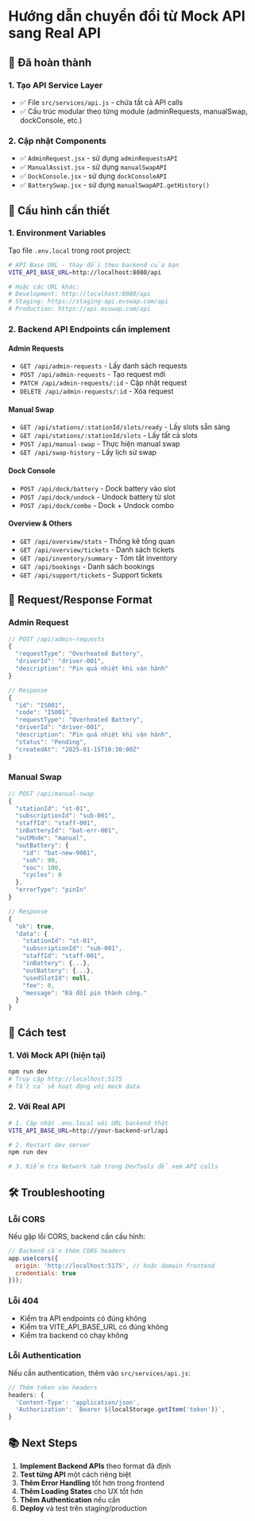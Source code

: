 # Hướng dẫn chuyển đổi từ Mock API sang Real API

## 🚀 Đã hoàn thành

### 1. Tạo API Service Layer
- ✅ File `src/services/api.js` - chứa tất cả API calls
- ✅ Cấu trúc modular theo từng module (adminRequests, manualSwap, dockConsole, etc.)

### 2. Cập nhật Components
- ✅ `AdminRequest.jsx` - sử dụng `adminRequestsAPI`
- ✅ `ManualAssist.jsx` - sử dụng `manualSwapAPI` 
- ✅ `DockConsole.jsx` - sử dụng `dockConsoleAPI`
- ✅ `BatterySwap.jsx` - sử dụng `manualSwapAPI.getHistory()`

## 🔧 Cấu hình cần thiết

### 1. Environment Variables
Tạo file `.env.local` trong root project:
```bash
# API Base URL - thay đổi theo backend của bạn
VITE_API_BASE_URL=http://localhost:8080/api

# Hoặc các URL khác:
# Development: http://localhost:8080/api
# Staging: https://staging-api.evswap.com/api  
# Production: https://api.evswap.com/api
```

### 2. Backend API Endpoints cần implement

#### Admin Requests
- `GET /api/admin-requests` - Lấy danh sách requests
- `POST /api/admin-requests` - Tạo request mới
- `PATCH /api/admin-requests/:id` - Cập nhật request
- `DELETE /api/admin-requests/:id` - Xóa request

#### Manual Swap
- `GET /api/stations/:stationId/slots/ready` - Lấy slots sẵn sàng
- `GET /api/stations/:stationId/slots` - Lấy tất cả slots
- `POST /api/manual-swap` - Thực hiện manual swap
- `GET /api/swap-history` - Lấy lịch sử swap

#### Dock Console
- `POST /api/dock/battery` - Dock battery vào slot
- `POST /api/dock/undock` - Undock battery từ slot
- `POST /api/dock/combo` - Dock + Undock combo

#### Overview & Others
- `GET /api/overview/stats` - Thống kê tổng quan
- `GET /api/overview/tickets` - Danh sách tickets
- `GET /api/inventory/summary` - Tóm tắt inventory
- `GET /api/bookings` - Danh sách bookings
- `GET /api/support/tickets` - Support tickets

## 📝 Request/Response Format

### Admin Request
```javascript
// POST /api/admin-requests
{
  "requestType": "Overheated Battery",
  "driverId": "driver-001", 
  "description": "Pin quá nhiệt khi vận hành"
}

// Response
{
  "id": "IS001",
  "code": "IS001",
  "requestType": "Overheated Battery",
  "driverId": "driver-001",
  "description": "Pin quá nhiệt khi vận hành",
  "status": "Pending",
  "createdAt": "2025-01-15T10:30:00Z"
}
```

### Manual Swap
```javascript
// POST /api/manual-swap
{
  "stationId": "st-01",
  "subscriptionId": "sub-001", 
  "staffId": "staff-001",
  "inBatteryId": "bat-err-001",
  "outMode": "manual",
  "outBattery": {
    "id": "bat-new-9001",
    "soh": 90,
    "soc": 100,
    "cycles": 0
  },
  "errorType": "pinIn"
}

// Response
{
  "ok": true,
  "data": {
    "stationId": "st-01",
    "subscriptionId": "sub-001",
    "staffId": "staff-001", 
    "inBattery": {...},
    "outBattery": {...},
    "usedSlotId": null,
    "fee": 0,
    "message": "Đã đổi pin thành công."
  }
}
```

## 🔄 Cách test

### 1. Với Mock API (hiện tại)
```bash
npm run dev
# Truy cập http://localhost:5175
# Tất cả sẽ hoạt động với mock data
```

### 2. Với Real API
```bash
# 1. Cập nhật .env.local với URL backend thật
VITE_API_BASE_URL=http://your-backend-url/api

# 2. Restart dev server
npm run dev

# 3. Kiểm tra Network tab trong DevTools để xem API calls
```

## 🛠️ Troubleshooting

### Lỗi CORS
Nếu gặp lỗi CORS, backend cần cấu hình:
```javascript
// Backend cần thêm CORS headers
app.use(cors({
  origin: 'http://localhost:5175', // hoặc domain frontend
  credentials: true
}));
```

### Lỗi 404
- Kiểm tra API endpoints có đúng không
- Kiểm tra VITE_API_BASE_URL có đúng không
- Kiểm tra backend có chạy không

### Lỗi Authentication
Nếu cần authentication, thêm vào `src/services/api.js`:
```javascript
// Thêm token vào headers
headers: {
  'Content-Type': 'application/json',
  'Authorization': `Bearer ${localStorage.getItem('token')}`,
}
```

## 📚 Next Steps

1. **Implement Backend APIs** theo format đã định
2. **Test từng API** một cách riêng biệt
3. **Thêm Error Handling** tốt hơn trong frontend
4. **Thêm Loading States** cho UX tốt hơn
5. **Thêm Authentication** nếu cần
6. **Deploy** và test trên staging/production

